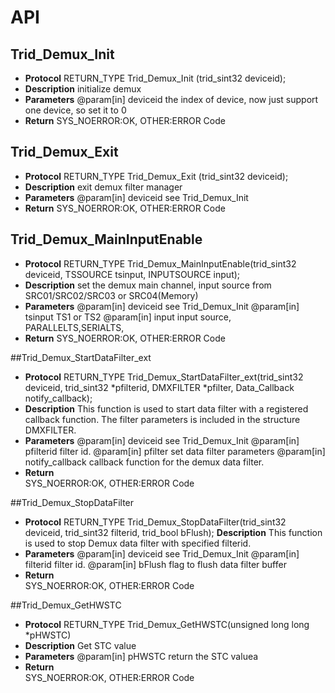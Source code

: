 # API

## Trid_Demux_Init
- **Protocol**
RETURN_TYPE Trid_Demux_Init (trid_sint32 deviceid);
- **Description**
initialize demux
- **Parameters**
@param[in]      deviceid the index of device, now just support one device, so set it to 0
- **Return**
SYS_NOERROR:OK, 
OTHER:ERROR Code

## Trid_Demux_Exit
- **Protocol**
RETURN_TYPE Trid_Demux_Exit (trid_sint32 deviceid);
- **Description**
exit demux filter manager
- **Parameters**
@param[in]      deviceid see Trid_Demux_Init
- **Return**
SYS_NOERROR:OK, 
OTHER:ERROR Code

## Trid_Demux_MainInputEnable
- **Protocol**
RETURN_TYPE Trid_Demux_MainInputEnable(trid_sint32 deviceid, TSSOURCE tsinput, INPUTSOURCE input);
- **Description**
set the demux main channel, input source from SRC01/SRC02/SRC03 or SRC04(Memory) 
- **Parameters**
	@param[in] 		deviceid see Trid_Demux_Init
	@param[in] 		tsinput TS1 or TS2 
	@param[in] 		input input source, PARALLELTS,SERIALTS,
- **Return**
SYS_NOERROR:OK, 
OTHER:ERROR Code

##Trid_Demux_StartDataFilter_ext
- **Protocol**
RETURN_TYPE Trid_Demux_StartDataFilter_ext(trid_sint32 deviceid,
trid_sint32 *pfilterid,
DMXFILTER *pfilter,
Data_Callback notify_callback);
- **Description**
This function is used to start data filter with a registered callback function. The filter parameters is included in the structure DMXFILTER.  
- **Parameters**
@param[in] 		deviceid see Trid_Demux_Init
@param[in] 		pfilterid filter id.
@param[in] 		pfilter set data filter parameters
@param[in] 		notify_callback callback function for the demux data filter.
- **Return**		
SYS_NOERROR:OK, 
OTHER:ERROR Code

##Trid_Demux_StopDataFilter
- **Protocol**
RETURN_TYPE Trid_Demux_StopDataFilter(trid_sint32 deviceid, 
trid_sint32 filterid, trid_bool bFlush);
**Description**
This function is used to stop Demux data filter with specified filterid.
- **Parameters**
@param[in] 		deviceid see Trid_Demux_Init
@param[in] 		filterid filter id.
@param[in] 		bFlush flag to flush data filter buffer
- **Return**	
SYS_NOERROR:OK, 
OTHER:ERROR Code

##Trid_Demux_GetHWSTC
- **Protocol**
RETURN_TYPE Trid_Demux_GetHWSTC(unsigned long long *pHWSTC)
- **Description**
Get STC value
- **Parameters**
@param[in]      pHWSTC		return the STC valuea
- **Return**			
SYS_NOERROR:OK, 
OTHER:ERROR Code


